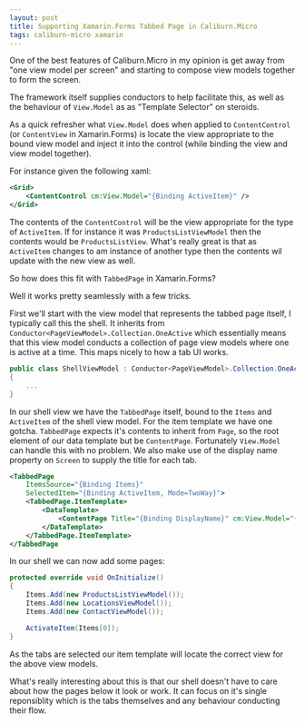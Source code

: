 ```yaml
---
layout: post
title: Supporting Xamarin.Forms Tabbed Page in Caliburn.Micro
tags: caliburn-micro xamarin
---
```


One of the best features of Caliburn.Micro in my opinion is get away from "one view model per screen" and starting to compose view models together to form the screen.

The framework itself supplies conductors to help facilitate this, as well as the behaviour of `View.Model` as as "Template Selector" on steroids.

As a quick refresher what `View.Model` does when applied to `ContentControl` (or `ContentView` in Xamarin.Forms) is locate the view appropriate to the bound view model and inject it into the control (while binding the view and view model together).

For instance given the following xaml:

``` xml
<Grid>
    <ContentControl cm:View.Model="{Binding ActiveItem}" />
</Grid>
```

The contents of the `ContentControl` will be the view appropriate for the type of `ActiveItem`. If for instance it was `ProductsListViewModel` then the contents would be `ProductsListView`. What's really great is that as `ActiveItem` changes to am instance of another type then the contents wil update with the new view as well. 

So how does this fit with `TabbedPage` in Xamarin.Forms?

Well it works pretty seamlessly with a few tricks.

First we'll start with the view model that represents the tabbed page itself, I typically call this the shell. It inherits from `Conductor<PageViewModel>.Collection.OneActive` which essentially means that this view model conducts a collection of page view models where one is active at a time. This maps nicely to how a tab UI works.

``` csharp
public class ShellViewModel : Conductor<PageViewModel>.Collection.OneActive
{
    ...
}
```

In our shell view we have the `TabbedPage` itself, bound to the `Items` and `ActiveItem` of the shell view model. For the item template we have one gotcha. `TabbedPage` expects it's contents to inherit from `Page`, so the root element of our data template but be `ContentPage`. Fortunately `View.Model` can handle this with no problem. We also make use of the display name property on `Screen` to supply the title for each tab.

``` xml
<TabbedPage
    ItemsSource="{Binding Items}"
    SelectedItem="{Binding ActiveItem, Mode=TwoWay}">
    <TabbedPage.ItemTemplate>
        <DataTemplate>
            <ContentPage Title="{Binding DisplayName}" cm:View.Model="{Binding}" />
        </DataTemplate>
    </TabbedPage.ItemTemplate>
</TabbedPage
```

In our shell we can now add some pages:

``` csharp
protected override void OnInitialize()
{
    Items.Add(new ProductsListViewModel());
    Items.Add(new LocationsViewModel());
    Items.Add(new ContactViewModel());

    ActivateItem(Items[0]);
}
```

As the tabs are selected our item template will locate the correct view for the above view models.

What's really interesting about this is that our shell doesn't have to care about how the pages below it look or work. It can focus on it's single reponsiblity which is the tabs themselves and any behaviour conducting their flow.